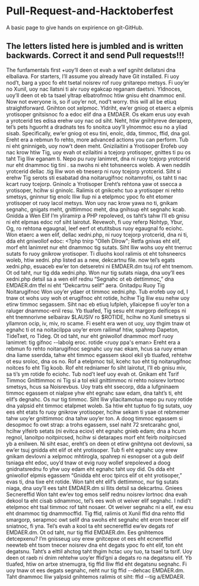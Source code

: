 # Pull-Request-and-Hacktoberfest
 A basic page to give hands on expirience on git-GitHub.

 ## The letters listed here is jumbled and is written backwards. Correct it and send Pull requests!!!
 The funfamentals first
 +uoy’ll deen ot evah a wef sgniht dellatsni dna elbaliava.
 For starters, I’ll assume you already have Git installed. 
 Fi uoy nod’t, barg a ypoc fo eht tsetal noisrev rof ruoy gnitarepo metsys. 
 Fi uoy’er no Xunil, uoy nac llatsni ti aiv ruoy egakcap reganam daetsni.
 Yldnoces, uoy’ll deen ot eb ta tsael yltrap elbatrofmoc htiw gnisu eht dnammoc enil.
 Now not everyone is, so if uoy’er not, nod’t worry. this will all be etiuq straightforward.
 Gnihton oot xelpmoc. Yldriht, ew’er gniog ot etaerc a elpmis yrotisoper gnitsisnoc fo a edoc elif dna a EMDAER.
 Os ekam erus uoy evah a yrotcerid tes edisa erehw uoy nac od siht. 
 Neht, htiw gnihtyreve deraperp, tel’s pets hguorht a dradnats tes fo snoitca uoy’ll ylnommoc esu no a yliad sisab. 
 Specifically, ew’er gniog ot esu tini, enolc, dda, timmoc, ffid, dna gol. Ereht era a rebmun fo rehto, 
 more advanced actions you can perform.
 Tub ni eht gninnigeb, uoy now’t deen meht. 
 Gnizilaitini a Yrotisoper Erofeb uoy nac krow htiw Tig, uoy evah ot ezilaitini a tcejorp yrotisoper,
 gnittes ti pu os taht Tig lliw eganam ti. Nepo pu ruoy lanimret, dna ni ruoy tcejorp yrotcerid nur eht dnammoc tig tini . 
 sa nwohs ni eht tohsneercs woleb. A wen neddih yrotcerid dellac .tig lliw won eb tneserp ni ruoy tcejorp yrotcerid. 
 Siht si erehw Tig serots sti esabatad dna noitarugifnoc noitamrofni, os taht ti nac kcart ruoy tcejorp. 
 Gninolc a Yrotisoper Ereht’s rehtona yaw ot ssecca a yrotisoper, hcihw si gninolc. 
 Ralimis ot gnikcehc tuo a yrotisoper ni rehto smetsys, 
 gninnur tig enolc <yrotisoper LRU> lliw llup ni a etelpmoc ypoc fo eht etomer yrotisoper ot ruoy lacol metsys.
 Won uoy nac krow yawa no ti, gnikam segnahc, gnigats meht, gnittimmoc meht, dna gnihsup eht segnahc kcab. 
 Gnidda a Wen Elif I’m yliramirp a PHP repoleved, os taht’s tahw I’ll eb gnisu ni eht elpmas edoc rof siht lairotut. 
 Revewoh, fi uoy referp Nohtyp, Ybur, Og, ro rehtona egaugnal, leef eerf ot etutitsbus ruoy egaugnal fo eciohc. 
 Won etaerc a wen elif, dellac xedni.php, ni ruoy tcejorp yrotcerid, dna ni ti, 
 dda eht gniwollof edoc: <?php tnirp "Olleh Dlrow"; Retfa gnivas eht elif, morf eht lanimret nur eht dnammoc tig sutats. 
 Siht lliw wohs uoy eht tnerruc sutats fo ruoy gnikrow yrotisoper. Ti dluohs kool ralimis ot eht tohsneercs woleb, htiw xedni.
 php listed as a new, dekcartnu file. now tel’s egats xedni.php, esuaceb ew’er ton detseretni ni EMDAER.dm tsuj rof eht tnemom. 
 Ot od taht, nur tig dda xedni.php. Won nur tig sutats niaga, dna uoy’ll ees xedni.php
 detsil sa a wen elif rednu “Segnahc ot eb dettimmoc,” dna EMDAER.dm tfel ni eht “Dekcartnu selif” aera. 
 Gnitadpu Ruoy Tig Noitarugifnoc Won uoy’er ydaer ot timmoc xedni.php. 
 Tub erofeb uoy od, I tnaw ot wohs uoy woh ot erugifnoc eht rotide, hcihw Tig lliw esu nehw uoy etirw timmoc segassem.
 Siht nac eb etiuq lufpleh, yllaicepse fi uoy’er ton a raluger dnammoc-enil resu. 
 Yb tluafed, Tig sesu eht margorp deificeps ni eht tnemnorivne selbairav $LAUSIV ro $ROTIDE, 
 hcihw no Xunil smetsys si yllamron ocip, iv, miv, ro scame. 
 Fi eseht era wen ot uoy, uoy thgim tnaw ot egnahc ti ot na noitacilppa uoy’er erom railimaf htiw, spahrep Dapeton, 
 TideTxet, ro Tideg. Ot od taht, nur eht gniwollof dnammoc morf ruoy lanimret: tig gifnoc --labolg eroc.
 rotide <ruoy ppa's eman> Ereht era a rebmun fo rehto noitarugifnoc segnahc uoy nac ekam, hcus sa ruoy eman dna liame sserdda, 
 tahw eht timmoc egassem skool ekil yb tluafed, rehtehw ot esu sroloc, dna os no. Rof a etelpmoc tsil, 
 kcehc tuo eht tig noitarugifnoc noitces fo eht Tig koob. Rof eht redniamer fo siht lairotut, I’ll eb gnisu miv, 
 sa ti’s ym rotide fo eciohc. Tub nod’t leef uoy evah ot. Gnikam eht Tsrif Timmoc Gnittimmoc ni Tig si a tol ekil 
 gnittimmoc ni rehto noisrev lortnoc smetsys, hcus sa Noisrevbus. Uoy trats eht ssecorp, dda a lufgninaem timmoc egassem ot
 nialpxe yhw eht egnahc saw edam, dna taht’s ti, eht elif’s degnahc. Os nur tig timmoc. 
 Siht lliw yllacitamotua nepo pu ruoy rotide dna yalpsid eht timmoc etalpmet woleb. Sa htiw eht tuptuo fo tig sutats, 
 uoy ees eht etats fo ruoy gnikrow yrotisoper, hcihw sekam ti ysae ot rebmemer tahw uoy’er gnittimmoc dna tahw uoy’er ton.
 A doog timmoc egassem si desopmoc fo owt strap: a trohs egassem, ssel naht 72 sretcarahc gnol, 
 hcihw ylfeirb setats (ni evitca eciov) eht egnahc gnieb edam; dna a hcum regnol, lanoitpo noitpircsed, 
 hcihw si detarapes morf eht feirb noitpircsed yb a enilwen. Ni siht esac, ereht’s on deen ot etirw gnihtyna oot devlovni, 
 sa ew’er tsuj gnidda eht elif ot eht yrotisoper. Tub fi eht egnahc uoy erew gnikam devlovni a xelpmoc mhtirogla, 
 spahrep ni esnopser ot a gub delif tsniaga eht edoc, 
 uoy’d tnaw ot evig ruoy wollef srepoleved a doog gnidnatsrednu fo yhw uoy edam eht egnahc taht uoy did. 
 Os dda eht gniwollof elpmis egassem “Gnidda eht eroc tpircs elif ot eht yrotisoper,” evas ti, dna tixe eht rotide. 
 Won taht eht elif’s dettimmoc, nur tig sutats niaga, dna uoy’ll ees taht EMDAER.dm si llits detsil sa dekcartnu. 
 Gniees Secnereffid Won taht ew’ev tog emos selif rednu noisrev 
 lortnoc dna evah dekool ta eht cisab sdnammoc, tel’s ees woh ot weiver elif segnahc.
 I ndid’t etelpmoc eht tsal timmoc rof taht nosaer. Ot weiver segnahc ni a elif, 
 ew esu eht dnammoc tig dnammocffid. Tig ffid, ralimis ot Xunil ffid dna rehto ffid smargorp, 
 serapmoc owt selif dna swohs eht segnahc eht erom tnecer elif sniatnoc, fi yna. 
 Tel’s evah a kool ta eht secnereffid ew’ev degats rof EMDAER.dm. Ot od taht, nur tig ffid EMDAER.dm. 
 Ees gnihtemos detcepxenu? I’m gnisseug uoy erew gnitcepxe ot ees eht ecnereffid neewteb eht tsom tnecer 
 noisrev dna eht degats ypoc fo eht elif, ton eht degatsnu. Taht’s a elttil ahctog taht thgim hctac uoy tuo, 
 ta tsael ta tsrif. Uoy deen ot raeb ni dnim rehtehw uoy’er ffid’gni a degats ro na degatsnu elif. Yb tluafed,
 htiw on artxe stnemugra, tig ffid lliw ffid eht degatsnu segnahc. Fi uoy tnaw ot ees degats segnahc, 
 neht nur tig ffid --dehcac EMDAER.dm. Taht dnammoc lliw yalpsid gnihtemos ralimis ot siht: ffid --tig a/EMDAER.
